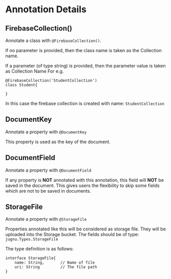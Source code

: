 # Annotation Details

## FirebaseCollection()
Annotate a class with `@FirebaseCollection()`. 

If no parameter is provided, then the class name is taken as the Collection name.

If a parameter (of type string) is provided, then the parameter value is taken as Collection Name
For e.g. 
```
@FirebaseCollection('StudentCollection')
class Student{

}
```
In this case the firebase collection is created with name: `StudentCollection`

## DocumentKey
Annotate a property with `@DocumentKey`

This property is used as the key of the document. 

## DocumentField
Annotate a property with `@DocumentField`

If any property is **NOT** annotated with this annotation, this field will **NOT** be saved in the document. 
This gives users the flexibility to skip some fields which are not to be saved in documents.

## StorageFile
Annotate a property with `@StorageFile`

Properties annotated like this will be considered as storage file. They will be uploaded into the Storage bucket. 
The fields should be of type: `jugnu.Types.StorageFile`

The type definition is as follows: 
```
interface StorageFile{
    name: String,       // Name of file
    uri: String         // The file path
}
```